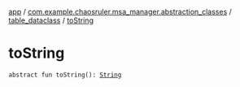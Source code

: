 [app](../../index.md) / [com.example.chaosruler.msa_manager.abstraction_classes](../index.md) / [table_dataclass](index.md) / [toString](.)

# toString

`abstract fun toString(): `[`String`](https://kotlinlang.org/api/latest/jvm/stdlib/kotlin/-string/index.html)